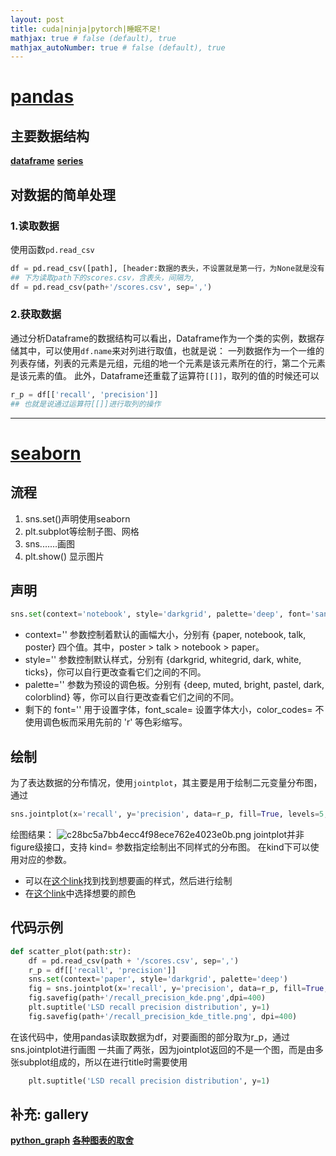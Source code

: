 ```yaml
---
layout: post
title: cuda|ninja|pytorch|睡眠不足!
mathjax: true # false (default), true
mathjax_autoNumber: true # false (default), true
---
```

#  [pandas](https://geek-docs.com/pandas/pandas-tutorials/pandas-tutorial.html)
## 主要数据结构
**[dataframe](https://geek-docs.com/pandas/pandas-dataframe/python-pandas-dataframe.html)**
**[series](https://geek-docs.com/pandas/python-pandas-series/concatenate-multiindex-into-single-index-in-pandas-series.html)**
## 对数据的简单处理
### 1.读取数据
使用函数`pd.read_csv`
``` python
df = pd.read_csv([path], [header:数据的表头，不设置就是第一行，为None就是没有，给个0123作为表头], [sep:数据间间隔])
## 下为读取path下的scores.csv，含表头，间隔为,
df = pd.read_csv(path+'/scores.csv', sep=',')
```

### 2.获取数据
通过分析Dataframe的数据结构可以看出，Dataframe作为一个类的实例，数据存储其中，可以使用`df.name`来对列进行取值，也就是说：
一列数据作为一个一维的列表存储，列表的元素是元组，元组的地一个元素是该元素所在的行，第二个元素是该元素的值。
此外，Dataframe还重载了运算符`[[]]`，取列的值的时候还可以
```python
r_p = df[['recall', 'precision']]
## 也就是说通过运算符[[]]进行取列的操作
```
* * *
# [seaborn](https://huhuhang.com/post/machine-learning/seaborn-basic)

## 流程
1. sns.set()声明使用seaborn
2. plt.subplot等绘制子图、网格
3. sns.……画图
4. plt.show() 显示图片

## 声明
```python
sns.set(context='notebook', style='darkgrid', palette='deep', font='sans-serif', font_scale=1, color_codes=False, rc=None)
```
- context='' 参数控制着默认的画幅大小，分别有 {paper, notebook, talk, poster} 四个值。其中，poster > talk > notebook > paper。
- style='' 参数控制默认样式，分别有 {darkgrid, whitegrid, dark, white, ticks}，你可以自行更改查看它们之间的不同。
- palette='' 参数为预设的调色板。分别有 {deep, muted, bright, pastel, dark, colorblind} 等，你可以自行更改查看它们之间的不同。
- 剩下的 font='' 用于设置字体，font_scale= 设置字体大小，color_codes= 不使用调色板而采用先前的 'r' 等色彩缩写。

## 绘制
为了表达数据的分布情况，使用`jointplot`，其主要是用于绘制二元变量分布图，通过
```python
sns.jointplot(x='recall', y='precision', data=r_p, fill=True, levels=5, kind='kde')
```
绘图结果：
![c28bc5a7bb4ecc4f98ece762e4023e0b.png](:/assets/images/image.png)
jointplot并非figure级接口，支持 kind= 参数指定绘制出不同样式的分布图。
在kind下可以使用对应的参数。
- 可以在[这个link](https://seaborn.pydata.org/examples/index.html)找到找到想要画的样式，然后进行绘制
- 在[这个link](https://seaborn.pydata.org/generated/seaborn.color_palette.html#seaborn.color_palette)中选择想要的颜色

## 代码示例
```python
def scatter_plot(path:str):
    df = pd.read_csv(path + '/scores.csv', sep=',')
    r_p = df[['recall', 'precision']]
    sns.set(context='paper', style='darkgrid', palette='deep')
    fig = sns.jointplot(x='recall', y='precision', data=r_p, fill=True, levels=5, kind='kde')
    fig.savefig(path+'/recall_precision_kde.png',dpi=400)
    plt.suptitle('LSD recall precision distribution', y=1)
    fig.savefig(path+'/recall_precision_kde_title.png', dpi=400)
```
在该代码中，使用pandas读取数据为df，对要画图的部分取为r_p，通过sns.jointplot进行画图
一共画了两张，因为jointplot返回的不是一个图，而是由多张subplot组成的，所以在进行title时需要使用
```python
    plt.suptitle('LSD recall precision distribution', y=1)
```

## 补充: gallery
**[python_graph](https://www.python-graph-gallery.com/)**
**[各种图表的取舍](https://www.data-to-viz.com/caveats.html#page-top)**
